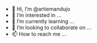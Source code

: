 - 👋 Hi, I’m @artiemandujo
- 👀 I’m interested in ...
- 🌱 I’m currently learning ...
- 💞️ I’m looking to collaborate on ...
- 📫 How to reach me ...

<!---
artiemandujo/artiemandujo is a ✨ special ✨ repository because its `README.md` (this file) appears on your GitHub profile.
You can click the Preview link to take a look at your changes.
--->
